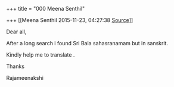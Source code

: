 +++
title = "000 Meena Senthil"

+++
[[Meena Senthil	2015-11-23, 04:27:38 [Source](https://groups.google.com/g/samskrita/c/ju0Zw9aXtiY)]]



Dear all,

  

After a long search i found Sri Bala sahasranamam but in sanskrit.

  

Kindly help me to translate .

  

Thanks

  

Rajameenakshi

